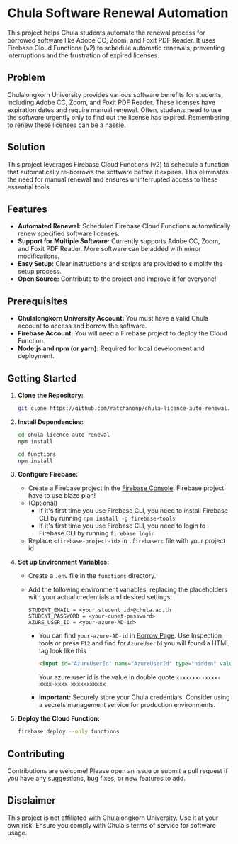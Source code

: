 # Chula Software Renewal Automation

This project helps Chula students automate the renewal process for borrowed software like Adobe CC, Zoom, and Foxit PDF Reader.  It uses Firebase Cloud Functions (v2) to schedule automatic renewals, preventing interruptions and the frustration of expired licenses.

## Problem

Chulalongkorn University provides various software benefits for students, including Adobe CC, Zoom, and Foxit PDF Reader. These licenses have expiration dates and require manual renewal.  Often, students need to use the software urgently only to find out the license has expired. Remembering to renew these licenses can be a hassle.

## Solution

This project leverages Firebase Cloud Functions (v2) to schedule a function that automatically re-borrows the software before it expires. This eliminates the need for manual renewal and ensures uninterrupted access to these essential tools.

## Features

* **Automated Renewal:** Scheduled Firebase Cloud Functions automatically renew specified software licenses.
* **Support for Multiple Software:** Currently supports Adobe CC, Zoom, and Foxit PDF Reader.  More software can be added with minor modifications.
* **Easy Setup:**  Clear instructions and scripts are provided to simplify the setup process.
* **Open Source:** Contribute to the project and improve it for everyone!

## Prerequisites

* **Chulalongkorn University Account:**  You must have a valid Chula account to access and borrow the software.
* **Firebase Account:** You will need a Firebase project to deploy the Cloud Function.
* **Node.js and npm (or yarn):** Required for local development and deployment.

## Getting Started

1. **Clone the Repository:**

   ```bash
   git clone https://github.com/ratchanonp/chula-licence-auto-renewal.git
   ```

2. **Install Dependencies:**

   ```bash
   cd chula-licence-auto-renewal
   npm install

   cd functions
   npm install
   ```

3. **Configure Firebase:**
   * Create a Firebase project in the [Firebase Console](https://console.firebase.google.com/). Firebase project have to use blaze plan!
   * (Optional) 
     * If it's first time you use Firebase CLI, you need to install Firebase CLI by running `npm install -g firebase-tools`
     * If it's first time you use Firebase CLI, you need to login to Firebase CLI by running `firebase login`
   * Replace `<firebase-project-id>` in `.firebaserc` file with your project id
4. **Set up Environment Variables:**
   * Create a `.env` file in the `functions` directory.
   * Add the following environment variables, replacing the placeholders with your actual credentials and desired settings:

     ```
     STUDENT_EMAIL = <your_student_id>@chula.ac.th
     STUDENT_PASSWORD = <your-cunet-password>
     AZURE_USER_ID = <your-azure-AD-id>
     ```

     * You can find `your-azure-AD-id` in [Borrow Page](https://licenseportal.it.chula.ac.th/Home/Borrow). Use Inspection tools or press `F12` and find for `AzureUserId` you will found a HTML tag look like this

        ```HTML
        <input id="AzureUserId" name="AzureUserId" type="hidden" value="xxxxxxxx-xxxx-xxxx-xxxx-xxxxxxxxxxx">
        ```

        Your azure user id is the value in double quote `xxxxxxxx-xxxx-xxxx-xxxx-xxxxxxxxxxx`
     * **Important:** Securely store your Chula credentials.  Consider using a secrets management service for production environments.

5. **Deploy the Cloud Function:**

   ```bash
   firebase deploy --only functions
   ```

## Contributing

Contributions are welcome! Please open an issue or submit a pull request if you have any suggestions, bug fixes, or new features to add.

## Disclaimer

This project is not affiliated with Chulalongkorn University. Use it at your own risk.  Ensure you comply with Chula's terms of service for software usage.
